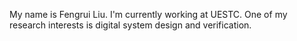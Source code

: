 My name is Fengrui Liu. I'm currently working at UESTC. One of my research interests is digital system design and verification.